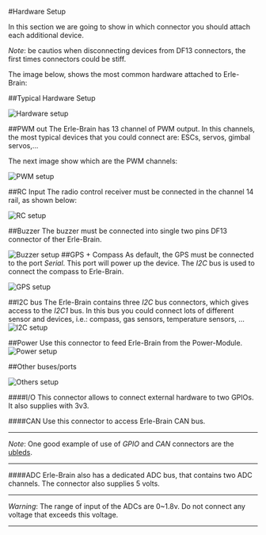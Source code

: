 #Hardware Setup

In this section we are going to show in which connector you should attach each additional device. 

*Note*: be cautios when disconnecting devices from DF13 connectors, the first times connectors could be stiff.

The image below, shows the most common hardware attached to Erle-Brain:

##Typical Hardware Setup

![Hardware setup](../../img/hardwaresetup/HardwareSetUp.png)



##PWM out
The Erle-Brain has 13 channel of PWM output. In this channels, the most typical devices that you could connect are: ESCs, servos, gimbal servos,...

The next image show which are the PWM channels:

![PWM setup](../../img/hardwaresetup/PWMsetup.png)

##RC Input
The radio control receiver must be connected in the channel 14 rail, as shown below:

![RC setup](../../img/hardwaresetup/RCsetup.png)

##Buzzer
The buzzer must be connected into single two pins DF13 connector of ther Erle-Brain.

![Buzzer setup](../../img/hardwaresetup/Buzzersetup.png)
##GPS + Compass
As default, the GPS must be connected to the port *Serial*. This port will power up the device.
The *I2C* bus is used to connect the compass to Erle-Brain.

![GPS setup](../../img/hardwaresetup/GPSsetup.png)

##I2C bus
The Erle-Brain contains three *I2C* bus connectors, which gives access to the *I2C1* bus. In this bus you could connect lots of different sensor and devices, i.e.: compass, gas sensors, temperature sensors, ...
![I2C setup](../../img/hardwaresetup/I2Csetup.png)

##Power
Use this connector to feed Erle-Brain from the Power-Module.
![Power setup](../../img/hardwaresetup/PowerSetup.png)

##Other buses/ports

![Others setup](../../img/hardwaresetup/OtherSetup.png)

####I/O
This connector allows to connect external hardware to two GPIOs. It also supplies with 3v3.

####CAN
Use this connector to access Erle-Brain CAN bus.

------------------------------------------------
*Note*: One good example of use of *GPIO* and *CAN* connectors are the [ubleds](https://www.youtube.com/watch?v=GHeZ_jrA8lg).

------------------------------------------------

####ADC
Erle-Brain also has a dedicated ADC bus, that contains two ADC channels. The connector also supplies 5 volts. 


--------
*Warning*: The range of input of the ADCs are 0~1.8v. Do not connect any voltage that exceeds this voltage.

--------
